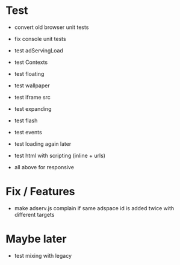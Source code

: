 # Test

* convert old browser unit tests 
* fix console unit tests 
* test adServingLoad
* test Contexts
* test floating
* test wallpaper
* test iframe src
* test expanding
* test flash
* test events
* test loading again later


* test html with scripting (inline + urls)
* all above for responsive


# Fix / Features

* make adserv.js complain if same adspace id is added twice with different targets

# Maybe later

* test mixing with legacy
